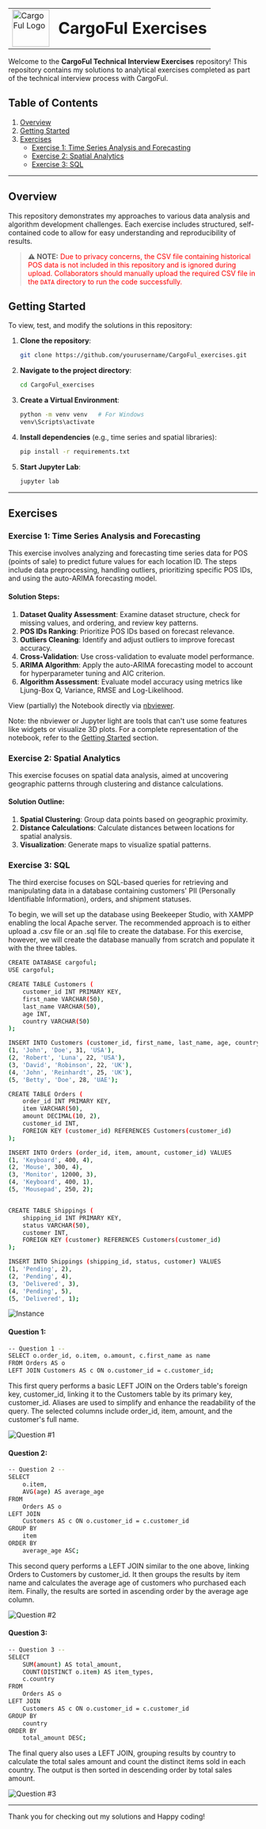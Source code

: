 <table style=" width: 100%; border-collapse: collapse;">
  <tr>
    <td style="vertical-align: middle;">
      <img src="./Assets/logo_1.png" alt="CargoFul Logo" width="75">
    </td>
    <td style="vertical-align: middle; padding-left: 10px;">
      <h1 style="display: inline; font-size: 2em; font-weight: bold; margin: 0;">CargoFul Exercises</h1>
    </td>
  </tr>
</table>

Welcome to the **CargoFul Technical Interview Exercises** repository! This repository contains my solutions to analytical exercises completed as part of the technical interview process with CargoFul.

## Table of Contents
1. [Overview](#overview)
2. [Getting Started](#getting-started)
3. [Exercises](#exercises)
    - [Exercise 1: Time Series Analysis and Forecasting](#exercise-1-time-series-analysis-and-forecasting)
    - [Exercise 2: Spatial Analytics](#exercise-2-spatial-analytics)
    - [Exercise 3: SQL](#exercise-3-sql)
---

## Overview

This repository demonstrates my approaches to various data analysis and algorithm development challenges. Each exercise includes structured, self-contained code to allow for easy understanding and reproducibility of results.

> **⚠️ NOTE:** <span style="color: red;">Due to privacy concerns, the CSV file containing historical POS data is not included in this repository and is ignored during upload. Collaborators should manually upload the required CSV file in the `DATA` directory to run the code successfully.</span>

## Getting Started

To view, test, and modify the solutions in this repository:

1. **Clone the repository**:
    ```bash
    git clone https://github.com/yourusername/CargoFul_exercises.git
    ```
2. **Navigate to the project directory**:
    ```bash
    cd CargoFul_exercises
    ```
3. **Create a Virtual Environment**:
    ```bash
    python -m venv venv   # For Windows
    venv\Scripts\activate
    ```
4. **Install dependencies** (e.g., time series and spatial libraries):
    ```bash
    pip install -r requirements.txt
    ```
5. **Start Jupyter Lab**:
    ```bash
    jupyter lab
    ```

---

## Exercises

### Exercise 1: Time Series Analysis and Forecasting

This exercise involves analyzing and forecasting time series data for POS (points of sale) to predict future values for each location ID. The steps include data preprocessing, handling outliers, prioritizing specific POS IDs, and using the auto-ARIMA forecasting model.

#### Solution Steps:
1. **Dataset Quality Assessment**: Examine dataset structure, check for missing values, and ordering, and review key patterns.
2. **POS IDs Ranking**: Prioritize POS IDs based on forecast relevance.
3. **Outliers Cleaning**: Identify and adjust outliers to improve forecast accuracy.
4. **Cross-Validation**: Use cross-validation to evaluate model performance.
5. **ARIMA Algorithm**: Apply the auto-ARIMA forecasting model to account for hyperparameter tuning and AIC criterion.
6. **Algorithm Assessment**: Evaluate model accuracy using metrics like Ljung-Box Q, Variance, RMSE and Log-Likelihood.

View (partially) the Notebook directly via [nbviewer](https://nbviewer.org/github/AtlasAnatomy/CargoFul_exercises/blob/main/Time_series_POS.ipynb).

Note: the nbviewer or Jupyter light are tools that can't use some features like widgets or visualize 3D plots. For a complete representation of the notebook, refer to the [Getting Started](#getting-started) section.

### Exercise 2: Spatial Analytics

This exercise focuses on spatial data analysis, aimed at uncovering geographic patterns through clustering and distance calculations.

#### Solution Outline:
1. **Spatial Clustering**: Group data points based on geographic proximity.
2. **Distance Calculations**: Calculate distances between locations for spatial analysis.
3. **Visualization**: Generate maps to visualize spatial patterns.

### Exercise 3: SQL

The third exercise focuses on SQL-based queries for retrieving and manipulating data in a database containing customers' PII (Personally Identifiable Information), orders, and shipment statuses.

To begin, we will set up the database using Beekeeper Studio, with XAMPP enabling the local Apache server. The recommended approach is to either upload a .csv file or an .sql file to create the database. 
For this exercise, however, we will create the database manually from scratch and populate it with the three tables.
```bash
CREATE DATABASE cargoful;
USE cargoful;

CREATE TABLE Customers (
    customer_id INT PRIMARY KEY,
    first_name VARCHAR(50),
    last_name VARCHAR(50),
    age INT,
    country VARCHAR(50)
);

INSERT INTO Customers (customer_id, first_name, last_name, age, country) VALUES
(1, 'John', 'Doe', 31, 'USA'),
(2, 'Robert', 'Luna', 22, 'USA'),
(3, 'David', 'Robinson', 22, 'UK'),
(4, 'John', 'Reinhardt', 25, 'UK'),
(5, 'Betty', 'Doe', 28, 'UAE');

CREATE TABLE Orders (
    order_id INT PRIMARY KEY,
    item VARCHAR(50),
    amount DECIMAL(10, 2),
    customer_id INT,
    FOREIGN KEY (customer_id) REFERENCES Customers(customer_id)
);

INSERT INTO Orders (order_id, item, amount, customer_id) VALUES
(1, 'Keyboard', 400, 4),
(2, 'Mouse', 300, 4),
(3, 'Monitor', 12000, 3),
(4, 'Keyboard', 400, 1),
(5, 'Mousepad', 250, 2);


CREATE TABLE Shippings (
    shipping_id INT PRIMARY KEY,
    status VARCHAR(50),
    customer INT,
    FOREIGN KEY (customer) REFERENCES Customers(customer_id)
);

INSERT INTO Shippings (shipping_id, status, customer) VALUES
(1, 'Pending', 2),
(2, 'Pending', 4),
(3, 'Delivered', 3),
(4, 'Pending', 5),
(5, 'Delivered', 1);
```
<img src="./Assets/Create_instance.png" alt="Instance">

#### Question 1:
```bash
-- Question 1 --
SELECT o.order_id, o.item, o.amount, c.first_name as name
FROM Orders AS o
LEFT JOIN Customers AS c ON o.customer_id = c.customer_id;
```
This first query performs a basic LEFT JOIN on the Orders table's foreign key, customer_id, linking it to the Customers table by its primary key, customer_id. 
Aliases are used to simplify and enhance the readability of the query. 
The selected columns include order_id, item, amount, and the customer's full name.

<img src="./Assets/Question1.png" alt="Question #1">

#### Question 2:
```bash
-- Question 2 --
SELECT
    o.item,
    AVG(age) AS average_age
FROM
    Orders AS o
LEFT JOIN
    Customers AS c ON o.customer_id = c.customer_id
GROUP BY
    item
ORDER BY
    average_age ASC;
```
This second query performs a LEFT JOIN similar to the one above, linking Orders to Customers by customer_id. It then groups the results by item name and calculates the average age of customers who purchased each item. 
Finally, the results are sorted in ascending order by the average age column.

<img src="./Assets/Question2.png" alt="Question #2">

#### Question 3:
```bash
-- Question 3 --
SELECT
    SUM(amount) AS total_amount,
    COUNT(DISTINCT o.item) AS item_types,
    c.country
FROM
    Orders AS o
LEFT JOIN
    Customers AS c ON o.customer_id = c.customer_id
GROUP BY
    country
ORDER BY
    total_amount DESC;
```
The final query also uses a LEFT JOIN, grouping results by country to calculate the total sales amount and count the distinct items sold in each country. 
The output is then sorted in descending order by total sales amount.

<img src="./Assets/Question3.png" alt="Question #3">

---

Thank you for checking out my solutions and Happy coding!
